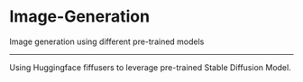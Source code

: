 # Image-Generation
Image generation using different pre-trained models

<hr>

Using Huggingface fiffusers to leverage pre-trained Stable Diffusion Model. 

